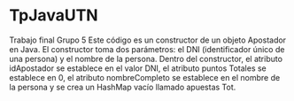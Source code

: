 # TpJavaUTN
Trabajo final Grupo 5
Este código es un constructor de un objeto Apostador en Java. El constructor toma dos parámetros: el DNI (identificador único de una persona) y el nombre de la persona. Dentro del constructor, el atributo idApostador se establece en el valor DNI, el atributo puntos Totales se establece en 0, el atributo nombreCompleto se establece en el nombre de la persona y se crea un HashMap vacío llamado apuestas Tot.
